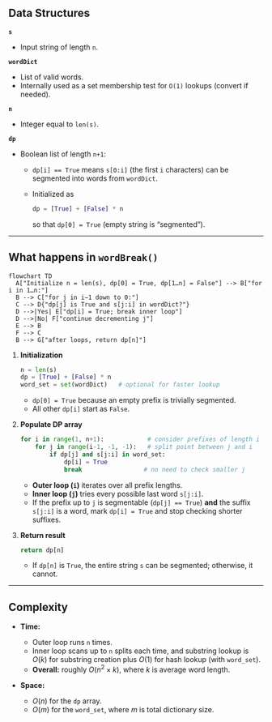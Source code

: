 ## Data Structures

**`s`**

* Input string of length `n`.

**`wordDict`**

* List of valid words.
* Internally used as a set membership test for `O(1)` lookups (convert if needed).

**`n`**

* Integer equal to `len(s)`.

**`dp`**

* Boolean list of length `n+1`:

  * `dp[i] == True` means `s[0:i]` (the first `i` characters) can be segmented into words from `wordDict`.
  * Initialized as

    ```python
    dp = [True] + [False] * n
    ```

    so that `dp[0] = True` (empty string is “segmented”).

---

## What happens in `wordBreak()`

```mermaid
flowchart TD
  A["Initialize n = len(s), dp[0] = True, dp[1…n] = False"] --> B["for i in 1…n:"]
  B --> C["for j in i−1 down to 0:"]
  C --> D{"dp[j] is True and s[j:i] in wordDict?"}
  D -->|Yes| E["dp[i] = True; break inner loop"]
  D -->|No| F["continue decrementing j"]
  E --> B
  F --> C
  B --> G["after loops, return dp[n]"]
```

1. **Initialization**

   ```python
   n = len(s)
   dp = [True] + [False] * n
   word_set = set(wordDict)   # optional for faster lookup
   ```

   * `dp[0] = True` because an empty prefix is trivially segmented.
   * All other `dp[i]` start as `False`.

2. **Populate DP array**

   ```python
   for i in range(1, n+1):            # consider prefixes of length i
       for j in range(i-1, -1, -1):   # split point between j and i
           if dp[j] and s[j:i] in word_set:
               dp[i] = True
               break                 # no need to check smaller j
   ```

   * **Outer loop (`i`)** iterates over all prefix lengths.
   * **Inner loop (`j`)** tries every possible last word `s[j:i]`.
   * If the prefix up to `j` is segmentable (`dp[j] == True`) **and** the suffix `s[j:i]` is a word, mark `dp[i] = True` and stop checking shorter suffixes.

3. **Return result**

   ```python
   return dp[n]
   ```

   * If `dp[n]` is `True`, the entire string `s` can be segmented; otherwise, it cannot.

---

## Complexity

* **Time:**

  * Outer loop runs `n` times.
  * Inner loop scans up to `n` splits each time, and substring lookup is $O(k)$ for substring creation plus $O(1)$ for hash lookup (with `word_set`).
  * **Overall:** roughly $O(n^2 \times k)$, where $k$ is average word length.

* **Space:**

  * $O(n)$ for the `dp` array.
  * $O(m)$ for the `word_set`, where $m$ is total dictionary size.
